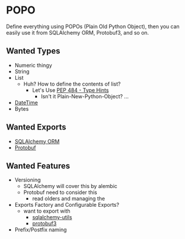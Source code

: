 # POPO
Define everything using POPOs (Plain Old Python Object), then you can easily use it from SQLAlchemy ORM, Protobuf3, and so on.

## Wanted Types
- Numeric thingy
- String
- List
	- Huh? How to define the contents of list?
		- Let's Use [PEP 484 - Type Hints](https://www.python.org/dev/peps/pep-0484/)
			- Isn't it Plain-New-Python-Object? ...
- [DateTime](https://docs.python.org/3.5/library/datetime.html#datetime.datetime.now)
- Bytes

## Wanted Exports
- [SQLAlchemy ORM](http://www.sqlalchemy.org/)
- [Protobuf](https://developers.google.com/protocol-buffers/docs/proto3#scalar)

## Wanted Features
- Versioning
	- SQLAlchemy will cover this by alembic
	- Protobuf need to consider this
		- read olders and managing the 
- Exports Factory and Configurable Exports?
	- want to export with
		- [sqlalchemy-utils](https://github.com/kvesteri/sqlalchemy-utils)
		- [protobuf3](https://github.com/Pr0Ger/protobuf3)
- Prefix/Postfix naming
